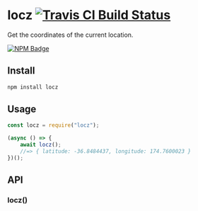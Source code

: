 # locz [![Travis CI Build Status](https://img.shields.io/travis/com/Richienb/locz/master.svg?style=for-the-badge)](https://travis-ci.com/Richienb/locz)

Get the coordinates of the current location.

[![NPM Badge](https://nodei.co/npm/locz.png)](https://npmjs.com/package/locz)

## Install

```sh
npm install locz
```

## Usage

```js
const locz = require("locz");

(async () => {
	await locz();
	//=> { latitude: -36.8484437, longitude: 174.7600023 }
})();
```

## API

### locz()
